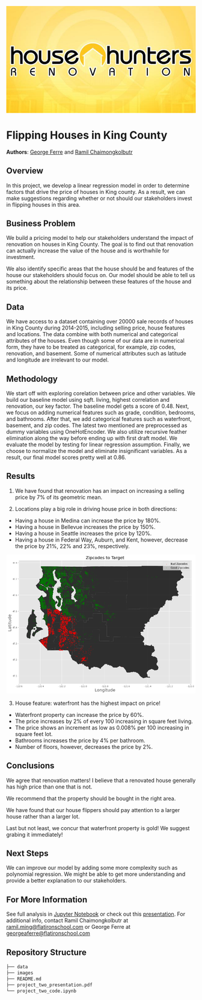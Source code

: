 ![House Hunter](./images/house_hunter.jpeg)

# Flipping Houses in King County

**Authors**: [George Ferre](mailto:george@flatironschool.com) and [Ramil Chaimongkolbutr](mailto:ramil@flatironschool.com)

## Overview

In this project, we develop a linear regression model in order to determine factors that drive the price of houses in King county. As a result, we can make suggestions regarding whether or not should our stakeholders invest in flipping houses in this area. 

## Business Problem

We build a pricing model to help our stakeholders understand the impact of renovation on houses in King County. The goal is to find out that renovation can actually increase the value of the house and is worthwhile for investment. 

We also identify specific areas that the house should be and features of the house our stakeholders should focus on. Our model should be able to tell us something about the relationship between these features of the house and its price.  

## Data

We have access to a dataset containing over 20000 sale records of houses in King County during 2014-2015, including selling price, house features and locations. The data combine with both numerical and categorical attributes of the houses. Even though some of our data are in numerical form, they have to be treated as categorical, for example, zip codes, renovation, and basement. Some of numerical attributes such as latitude and longitude are irrelevant to our model.    

## Methodology

We start off with exploring corelation between price and other variables. We build our baseline model using sqft. living, highest correlation and renovation, our key factor. The baseline model gets a score of 0.48. Next, we focus on adding numerical features such as grade, condition, bedrooms, and bathrooms. After that, we add categorical features such as waterfront, basement, and zip codes. The latest two mentioned are preprocessed as dummy variables using OneHotEncoder. We also utilize recursive feather elimination along the way before ending up with first draft model. We evaluate the model by testing for linear regression assumption. Finally, we choose to normalize the model and eliminate insignificant variables. As a result, our final model scores pretty well at 0.86.  

## Results

1. We have found that renovation has an impact on increasing a selling price by 7% of its geometric mean. 

2. Locations play a big role in driving house price in both directions:
- Having a house in Medina can increase the price by 180%.
- Having a house in Bellevue increases the price by 150%.
- Having a house in Seattle increases the price by 120%.
- Having a house in Federal Way, Auburn, and Kent, however, decrease the price by 21%, 22% and 23%, respectively.

![Map](./images/map.png)

3. House feature: waterfront has the highest impact on price!
- Waterfront property can increase the price by 60%.
- The price increases by 2% of every 100 increasing in square feet living.
- The price shows an increment as low as 0.008% per 100 increasing in square feet lot.
- Bathrooms increases the price by 4% per bathroom.
- Number of floors, however, decreases the price by 2%.

## Conclusions

We agree that renovation matters! I believe that a renovated house generally has high price than one that is not.

We recommend that the property should be bought in the right area. 

We have found that our house flippers should pay attention to a larger house rather than a larger lot.

Last but not least, we concur that waterfront property is gold! We suggest grabing it immediately!

## Next Steps

We can improve our model by adding some more complexity such as polynomial regression. We might be able to get more understanding and provide a better explanation to our stakeholders.
 
## For More Information
See full analysis in [Jupyter Notebook](./project2code.ipynb) or check out this [presentation](./presentation.pdf). 
For additional info, contact Ramil Chaimongkolbutr at [ramil.ming@flatironschool.com](mailto:ramil.ming@flatironschool.com) or George Ferre at [georgeaferre@flatironschool.com](mailto:georgeaferre@flatironschool.com)

## Repository Structure

```
├── data
├── images
├── README.md
├── project_two_presentation.pdf
└── project_two_code.ipynb
```
